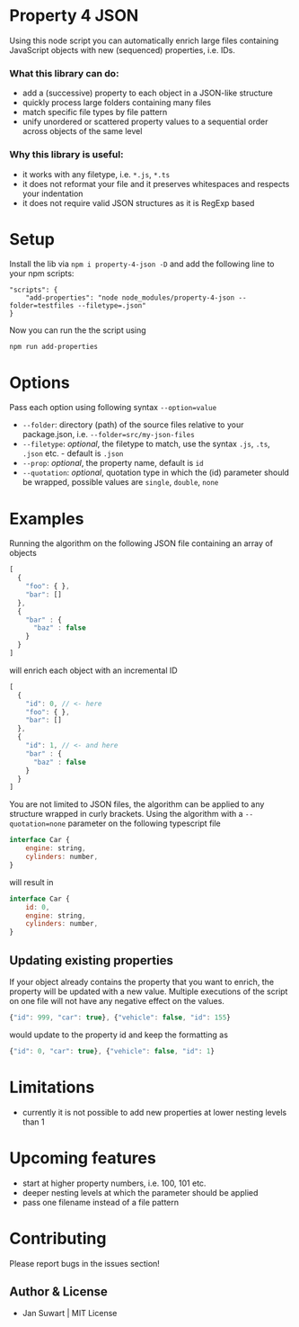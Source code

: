 # Property 4 JSON

Using this node script you can automatically enrich large files containing JavaScript objects
with new (sequenced) properties, i.e. IDs.

### What this library can do:
* add a (successive) property to each object in a JSON-like structure
* quickly process large folders containing many files
* match specific file types by file pattern
* unify unordered or scattered property values to a sequential order across objects of the same level

### Why this library is useful:
* it works with any filetype, i.e. `*.js`, `*.ts`
* it does not reformat your file and it preserves whitespaces and respects your indentation
* it does not require valid JSON structures as it is RegExp based

# Setup

Install the lib via `npm i property-4-json -D` and add the following line to your npm scripts:
```
"scripts": {
    "add-properties": "node node_modules/property-4-json --folder=testfiles --filetype=.json"
}
```

Now you can run the the script using
```
npm run add-properties
```

# Options

Pass each option using following syntax `--option=value`

* `--folder`: directory (path) of the source files relative to your package.json, i.e. `--folder=src/my-json-files`
* `--filetype`: *optional*, the filetype to match, use the syntax `.js`, `.ts`, `.json` etc. - default is `.json`
* `--prop`: *optional*, the property name, default is `id`
* `--quotation`: *optional*, quotation type in which the (id) parameter should be wrapped, possible values are `single`, `double`, `none`

# Examples

Running the algorithm on the following JSON file containing an array of objects

```javascript
[
  {
    "foo": { },
    "bar": []
  },
  {
    "bar" : {
      "baz" : false
    }
  }
]
```

will enrich each object with an incremental ID

```javascript
[
  {
    "id": 0, // <- here
    "foo": { },
    "bar": []
  },
  {
    "id": 1, // <- and here
    "bar" : {
      "baz" : false
    }
  }
]
```

You are not limited to JSON files, the algorithm can be applied to any structure wrapped in curly
brackets. Using the algorithm with a `--quotation=none` parameter on the following typescript file

```javascript
interface Car {
    engine: string,
    cylinders: number,
}
```

will result in

```javascript
interface Car {
    id: 0,
    engine: string,
    cylinders: number,
}
```

## Updating existing properties

If your object already contains the property that you want to enrich, the property
will be updated with a new value. Multiple executions of the script on one file will not
have any negative effect on the values.

```javascript
{"id": 999, "car": true}, {"vehicle": false, "id": 155}
```

would update to the property id and keep the formatting as

```javascript
{"id": 0, "car": true}, {"vehicle": false, "id": 1}
```

# Limitations

* currently it is not possible to add new properties at lower nesting levels than 1

# Upcoming features

* start at higher property numbers, i.e. 100, 101 etc.
* deeper nesting levels at which the parameter should be applied
* pass one filename instead of a file pattern

# Contributing

Please report bugs in the issues section!

## Author & License
- Jan Suwart | MIT License
